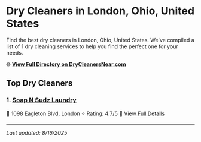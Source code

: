 # Dry Cleaners in London, Ohio, United States

Find the best dry cleaners in London, Ohio, United States. We've compiled a list of 1 dry cleaning services to help you find the perfect one for your needs.

🌐 **[View Full Directory on DryCleanersNear.com](https://drycleanersnear.com/city/US/Ohio/London)**

## Top Dry Cleaners

### 1. [Soap N Sudz Laundry](https://drycleanersnear.com/dryCleaner/689aa0972abe37ea0a65664e/soap-n-sudz-laundry)
📍 1098 Eagleton Blvd, London
⭐ Rating: 4.7/5
🔗 [View Full Details](https://drycleanersnear.com/dryCleaner/689aa0972abe37ea0a65664e/soap-n-sudz-laundry)


---

*Last updated: 8/16/2025*
